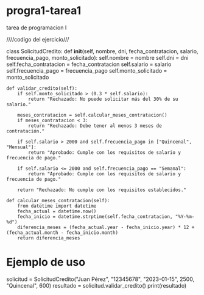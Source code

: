 # progra1-tarea1
tarea de programacion I



////codigo del ejercicio///

class SolicitudCredito:
    def __init__(self, nombre, dni, fecha_contratacion, salario, frecuencia_pago, monto_solicitado):
        self.nombre = nombre
        self.dni = dni
        self.fecha_contratacion = fecha_contratacion
        self.salario = salario
        self.frecuencia_pago = frecuencia_pago
        self.monto_solicitado = monto_solicitado
    
    def validar_credito(self):
        if self.monto_solicitado > (0.3 * self.salario):
            return "Rechazado: No puede solicitar más del 30% de su salario."
        
        meses_contratacion = self.calcular_meses_contratacion()
        if meses_contratacion < 3:
            return "Rechazado: Debe tener al menos 3 meses de contratación."
        
        if self.salario > 2000 and self.frecuencia_pago in ["Quincenal", "Mensual"]:
            return "Aprobado: Cumple con los requisitos de salario y frecuencia de pago."
        
        if self.salario <= 2000 and self.frecuencia_pago == "Semanal":
            return "Aprobado: Cumple con los requisitos de salario y frecuencia de pago."
        
        return "Rechazado: No cumple con los requisitos establecidos."
    
    def calcular_meses_contratacion(self):
        from datetime import datetime
        fecha_actual = datetime.now()
        fecha_inicio = datetime.strptime(self.fecha_contratacion, "%Y-%m-%d")
        diferencia_meses = (fecha_actual.year - fecha_inicio.year) * 12 + (fecha_actual.month - fecha_inicio.month)
        return diferencia_meses

# Ejemplo de uso
solicitud = SolicitudCredito("Juan Pérez", "12345678", "2023-01-15", 2500, "Quincenal", 600)
resultado = solicitud.validar_credito()
print(resultado)
